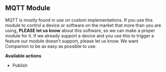 ## MQTT Module

MQTT is mostly found in use on custom implementations. If you use this module to control a device or software on the market that more than you are using, <strong>PLEASE let us know</strong> about this software, so we can make a proper module for it. If we already support a device and you use this to trigger a feature our module doesn't support, please let us know. We want Companion to be as easy as possible to use.

**Available actions**

* Publish
